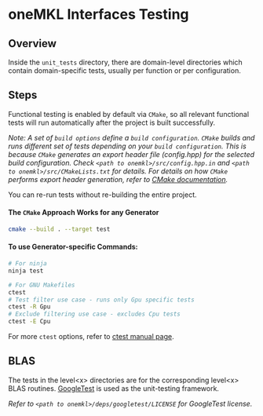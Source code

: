 # oneMKL Interfaces Testing

## Overview
Inside the `unit_tests` directory, there are domain-level directories which contain domain-specific tests, usually per function or per configuration.

## Steps
Functional testing is enabled by default via `CMake`, so all relevant functional tests will run automatically after the project is built successfully.

*Note: A set of `build options` define a `build configuration`. `CMake` builds and runs different set of tests depending on your `build configuration`. This is because `CMake` generates an export header file (config.hpp) for the selected build configuration. Check `<path to onemkl>/src/config.hpp.in` and `<path to onemkl>/src/CMakeLists.txt` for details. For details on how `CMake` performs export header generation, refer to [CMake documentation](https://cmake.org/cmake/help/v3.13/module/GenerateExportHeader.html).*

You can re-run tests without re-building the entire project.

#### The `CMake` Approach Works for any Generator
```bash
cmake --build . --target test
```

#### To use Generator-specific Commands:

```bash
# For ninja
ninja test
```

```bash
# For GNU Makefiles
ctest
# Test filter use case - runs only Gpu specific tests
ctest -R Gpu
# Exclude filtering use case - excludes Cpu tests
ctest -E Cpu
```

For more `ctest` options, refer to [ctest manual page](https://cmake.org/cmake/help/v3.13/manual/ctest.1.html).

## BLAS

The tests in the level\<x> directories are for the corresponding level\<x> BLAS routines. [GoogleTest](https://github.com/google/googletest) is used as the unit-testing framework.


*Refer to `<path to onemkl>/deps/googletest/LICENSE` for GoogleTest license.*
